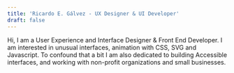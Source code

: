 ```yaml
---
title: 'Ricardo E. Gálvez - UX Designer & UI Developer'
draft: false
---
```


Hi, I am a User Experience and Interface Designer & Front End Developer. I am interested in unusual interfaces, animation with CSS, SVG and Javascript. To confound that a bit I am also dedicated to building Accessible interfaces, and working with non-profit organizations and small businesses.
